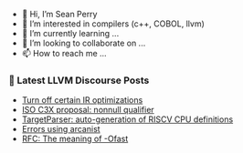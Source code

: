 - 👋 Hi, I’m Sean Perry
- 👀 I’m interested in compilers (c++, COBOL, llvm)
- 🌱 I’m currently learning ...
- 💞️ I’m looking to collaborate on ...
- 📫 How to reach me ...

<!---
s66perry/s66perry is a ✨ special ✨ repository because its `README.md` (this file) appears on your GitHub profile.
You can click the Preview link to take a look at your changes.
--->
### 📕 Latest LLVM Discourse Posts

<!-- DISCOURSE-LLVM:START -->
- [Turn off certain IR optimizations](https://discourse.llvm.org/t/turn-off-certain-ir-optimizations/66475#post_6)
- [ISO C3X proposal: nonnull qualifier](https://discourse.llvm.org/t/iso-c3x-proposal-nonnull-qualifier/59269?page=6#post_122)
- [TargetParser: auto-generation of RISCV CPU definitions](https://discourse.llvm.org/t/targetparser-auto-generation-of-riscv-cpu-definitions/66419#post_6)
- [Errors using arcanist](https://discourse.llvm.org/t/errors-using-arcanist/66505#post_3)
- [RFC: The meaning of -Ofast](https://discourse.llvm.org/t/rfc-the-meaning-of-ofast/66554#post_2)
<!-- DISCOURSE-LLVM:END -->
